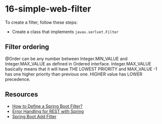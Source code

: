 # 16-simple-web-filter
To create a filter, follow these steps:

- Create a class that implements `javax.serlvet.Filter`

## Filter ordering
@Order can be any number between Integer.MIN_VALUE and Integer.MAX_VALUE as defined in Ordered interface. Integer.MAX_VALUE basically means that it will have THE LOWEST PRIORITY and MAX_VALUE -1 has one higher priority than previous one. HIGHER value has LOWER precedence.

## Resources
- [How to Define a Spring Boot Filter?](https://www.baeldung.com/spring-boot-add-filter)
- [Error Handling for REST with Spring](https://www.baeldung.com/exception-handling-for-rest-with-spring)
- [Spring Boot Add Filter](https://www.baeldung.com/spring-boot-add-filter)